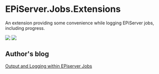 # EPiServer.Jobs.Extensions

An extension providing some convenience while logging EPiServer jobs, including progress.

[![](https://img.shields.io/nuget/v/Akov.EPiServer.Jobs.Extensions)](https://www.nuget.org/packages/Akov.EPiServer.Jobs.Extensions/) [![](https://img.shields.io/nuget/dt/Akov.EPiServer.Jobs.Extensions)](https://www.nuget.org/packages/Akov.EPiServer.Jobs.Extensions/) 

## Author's blog

[Output and Logging within EPiserver Jobs](https://akovanev.com/blogs/2020/10/07/Output-and-loggin-within-epi-job)